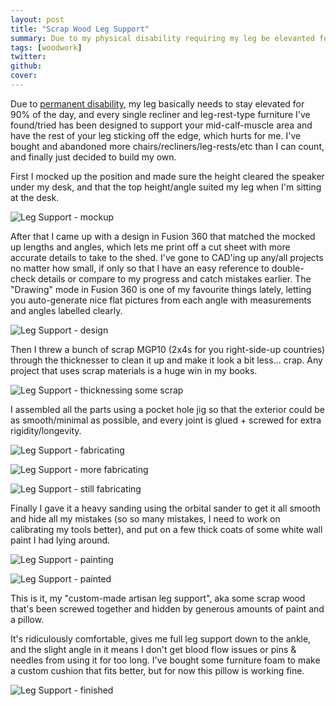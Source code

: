 ```yaml
---
layout: post
title: "Scrap Wood Leg Support"
summary: Due to my physical disability requiring my leg be elevanted for a majority of the day, and every recliner on the market ending at the calf (and therefore not supporting the leg properly), I decided to design and build my own leg rest that lets me sit at my computer chair more comfortably.
tags: [woodwork]
twitter:
github:
cover:
---
```


Due to [permanent disability](/about/), my leg basically needs to stay elevated for 90% of the day, and every single recliner and leg-rest-type furniture I've found/tried has been designed to support your mid-calf-muscle area and have the rest of your leg sticking off the edge, which hurts for me. I've bought and abandoned more chairs/recliners/leg-rests/etc than I can count, and finally just decided to build my own.

First I mocked up the position and made sure the height cleared the speaker under my desk, and that the top height/angle suited my leg when I'm sitting at the desk.

![Leg Support - mockup](/images/2021-03-01-Leg-Rest-Mockup.jpg)

After that I came up with a design in Fusion 360 that matched the mocked up lengths and angles, which lets me print off a cut sheet with more accurate details to take to the shed. I've gone to CAD'ing up any/all projects no matter how small, if only so that I have an easy reference to double-check details or compare to my progress and catch mistakes earlier. The "Drawing" mode in Fusion 360 is one of my favourite things lately, letting you auto-generate nice flat pictures from each angle with measurements and angles labelled clearly.

![Leg Support - design](/images/2021-03-01-Leg-Rest-Design.png)

Then I threw a bunch of scrap MGP10 (2x4s for you right-side-up countries) through the thicknesser to clean it up and make it look a bit less... crap. Any project that uses scrap materials is a huge win in my books.

![Leg Support - thicknessing some scrap](/images/2021-03-01-Leg-Rest-Thicknessing.jpg)

I assembled all the parts using a pocket hole jig so that the exterior could be as smooth/minimal as possible, and every joint is glued + screwed for extra rigidity/longevity.

![Leg Support - fabricating](/images/2021-03-01-Leg-Rest-Fabricating1.jpg)

![Leg Support - more fabricating](/images/2021-03-01-Leg-Rest-Fabricating2.jpg)

![Leg Support - still fabricating](/images/2021-03-01-Leg-Rest-Fabricating3.jpg)

Finally I gave it a heavy sanding using the orbital sander to get it all smooth and hide all my mistakes (so so many mistakes, I need to work on calibrating my tools better), and put on a few thick coats of some white wall paint I had lying around.

![Leg Support - painting](/images/2021-03-01-Leg-Rest-Painting.jpg)

![Leg Support - painted](/images/2021-03-01-Leg-Rest-Painted.jpg)

This is it, my "custom-made artisan leg support", aka some scrap wood that's been screwed together and hidden by generous amounts of paint and a pillow.

It's ridiculously comfortable, gives me full leg support down to the ankle, and the slight angle in it means I don't get blood flow issues or pins & needles from using it for too long. I've bought some furniture foam to make a custom cushion that fits better, but for now this pillow is working fine.

![Leg Support - finished](/images/2021-03-01-Leg-Rest-Finished.jpg)
